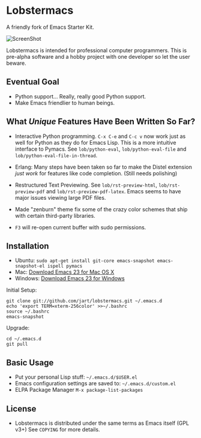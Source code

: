 # Lobstermacs

A friendly fork of Emacs Starter Kit.

![ScreenShot](http://lobstertech.com/media/misc/starter-kit.png)

Lobstermacs is intended for professional computer programmers.  This
is pre-alpha software and a hobby project with one developer so let
the user beware.


## Eventual Goal

- Python support...  Really, really good Python support.
- Make Emacs friendlier to human beings.


## What *Unique* Features Have Been Written So Far?

- Interactive Python programming.  `C-x C-e` and `C-c v` now work just
  as well for Python as they do for Emacs Lisp.  This is a more
  intuitive interface to Pymacs.  See `lob/python-eval`,
  `lob/python-eval-file` and `lob/python-eval-file-in-thread`.

- Erlang: Many steps have been taken so far to make the Distel
  extension *just work* for features like code completion.  (Still
  needs polishing)

- Restructured Text Previewing.  See `lob/rst-preview-html`,
  `lob/rst-preview-pdf` and `lob/rst-preview-pdf-latex`.  Emacs seems
  to have major issues viewing large PDF files.

- Made "zenburn" theme fix some of the crazy color schemes that ship
  with certain third-party libraries.

- `F3` will re-open current buffer with sudo permissions.


## Installation

- Ubuntu: `sudo apt-get install git-core emacs-snapshot emacs-snapshot-el ispell pymacs`
- Mac: [Download Emacs 23 for Mac OS X](http://emacsformacosx.com/)
- Windows: [Download Emacs 23 for Windows](http://ftp.gnu.org/pub/gnu/emacs/windows/emacs-23.1-bin-i386.zip)

Initial Setup:

    git clone git://github.com/jart/lobstermacs.git ~/.emacs.d
    echo 'export TERM=xterm-256color' >>~/.bashrc
    source ~/.bashrc
    emacs-snapshot

Upgrade:

    cd ~/.emacs.d
    git pull


## Basic Usage

- Put your personal Lisp stuff: `~/.emacs.d/$USER.el`
- Emacs configuration settings are saved to: `~/.emacs.d/custom.el`
- ELPA Package Manager `M-x package-list-packages`


## License

- Lobstermacs is distributed under the same terms as Emacs itself (GPL
  v3+) See `COPYING` for more details.
